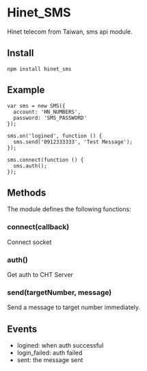 # Hinet_SMS
Hinet telecom from Taiwan, sms api module.

## Install
	npm install hinet_sms

## Example

```
var sms = new SMS({
  account: 'HN_NUMBERS',
  password: 'SMS_PASSWORD'
});

sms.on('logined', function () {
  sms.send('0912333333', 'Test Message');
});

sms.connect(function () {
  sms.auth();
});
```

## Methods
The module defines the following functions:

### connect(callback)
Connect socket

### auth()
Get auth to CHT Server

### send(targetNumber, message)
Send a message to target number immediately.

## Events

* logined: when auth successful
* login_failed: auth failed
* sent: the message sent
